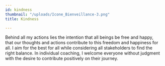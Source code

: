 ```yaml
---
id: kindness
thumbnail: "/uploads/Icone_Bienveillance-3.png"
title: Kindness

---
```

Behind all my actions lies the intention that all beings be free and happy, that our thoughts and actions contribute to this freedom and happiness for all. I aim for the best for all while considering all stakeholders to find the right balance. In individual coaching, I welcome everyone without judgment with the desire to contribute positively on their journey.

